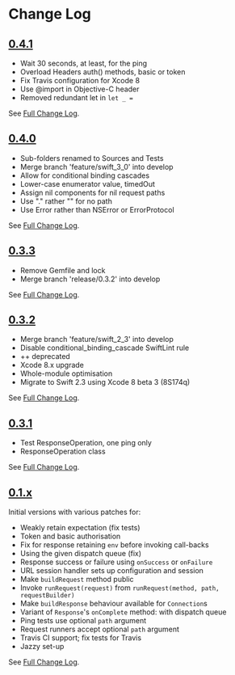 # Change Log

## [0.4.1](https://github.com/royratcliffe/faraday/tree/0.4.1)

- Wait 30 seconds, at least, for the ping
- Overload Headers auth() methods, basic or token
- Fix Travis configuration for Xcode 8
- Use @import in Objective-C header
- Removed redundant let in `let _ =`

See [Full Change Log](https://github.com/royratcliffe/faraday/compare/0.4.0...0.4.1).

## [0.4.0](https://github.com/royratcliffe/faraday/tree/0.4.0)

- Sub-folders renamed to Sources and Tests
- Merge branch 'feature/swift_3_0' into develop
- Allow for conditional binding cascades
- Lower-case enumerator value, timedOut
- Assign nil components for nil request paths
- Use "." rather "" for no path
- Use Error rather than NSError or ErrorProtocol

See [Full Change Log](https://github.com/royratcliffe/faraday/compare/0.3.3...0.4.0).

## [0.3.3](https://github.com/royratcliffe/faraday/tree/0.3.3)

- Remove Gemfile and lock
- Merge branch 'release/0.3.2' into develop

See [Full Change Log](https://github.com/royratcliffe/faraday/compare/0.3.2...0.3.3).

## [0.3.2](https://github.com/royratcliffe/faraday/tree/0.3.2)

- Merge branch 'feature/swift_2_3' into develop
- Disable conditional_binding_cascade SwiftLint rule
- ++ deprecated
- Xcode 8.x upgrade
- Whole-module optimisation
- Migrate to Swift 2.3 using Xcode 8 beta 3 (8S174q)

See [Full Change Log](https://github.com/royratcliffe/faraday/compare/0.3.1...0.3.2).

## [0.3.1](https://github.com/royratcliffe/faraday/tree/0.3.1)

- Test ResponseOperation, one ping only
- ResponseOperation class

See [Full Change Log](https://github.com/royratcliffe/faraday/compare/0.3.0...0.3.1).

## [0.1.x](https://github.com/royratcliffe/faraday/tree/0.2.0)

Initial versions with various patches for:

- Weakly retain expectation (fix tests)
- Token and basic authorisation
- Fix for response retaining `env` before invoking call-backs
- Using the given dispatch queue (fix)
- Response success or failure using `onSuccess` or `onFailure`
- URL session handler sets up configuration and session
- Make `buildRequest` method public
- Invoke `runRequest(request)` from `runRequest(method, path, requestBuilder)`
- Make `buildResponse` behaviour available for `Connection`s
- Variant of `Response`'s `onComplete` method: with dispatch queue
- Ping tests use optional `path` argument
- Request runners accept optional `path` argument
- Travis CI support; fix tests for Travis
- Jazzy set-up

See [Full Change Log](https://github.com/royratcliffe/faraday/compare/0.1.0...0.2.0).
